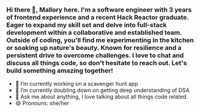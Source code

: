### Hi there 👋, Mallory here.  I'm a software engineer with 3 years of frontend experience and a recent Hack Reactor graduate. Eager to expand my skill set and delve into full-stack development within a collaborative and established team. Outside of coding, you'll find me experimenting in the kitchen or soaking up nature's beauty. Known for resilience and a persistent drive to overcome challenges. I love to chat and discuss all things code, so don't hesitate to reach out.  Let's build something amazing together!

- 🔭 I’m currently working on a scavenger hunt app
- 🌱 I’m currently doubling down on getting deep understanding of DSA
- 💬 Ask me about anything, I love talking about all things code related.
- 😄 Pronouns: she/her

<!--
**malloryporche/malloryporche** is a ✨ _special_ ✨ repository because its `README.md` (this file) appears on your GitHub profile.

Here are some ideas to get you started:
- 🔭 I’m currently working on 
- 🌱 I’m currently learning t3 Stack
- 👯 I’m looking to collaborate on anything i
- 🤔 I’m looking for help with ...
- 💬 Ask me about ...
- 📫 How to reach me: ...
- 😄 Pronouns: ...
- ⚡ Fun fact: ...

-->
